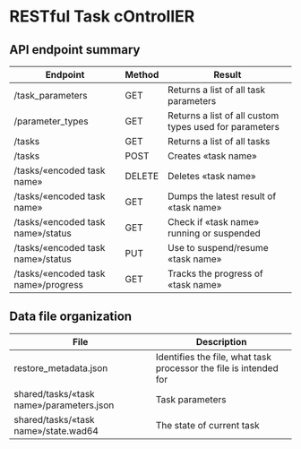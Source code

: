# RESTful Task cOntrollER

## API endpoint summary

| Endpoint                            | Method | Result                                                 |
|-------------------------------------|--------|--------------------------------------------------------|
| /task_parameters                    | GET    | Returns a list of all task parameters                  |
| /parameter_types                    | GET    | Returns a list of all custom types used for parameters |
| /tasks                              | GET    | Returns a list of all tasks                            |
| /tasks                              | POST   | Creates «task name»                                    |
| /tasks/«encoded task name»          | DELETE | Deletes «task name»                                    |
| /tasks/«encoded task name»          | GET    | Dumps the latest result of «task name»                 |
| /tasks/«encoded task name»/status   | GET    | Check if «task name» running or suspended              |
| /tasks/«encoded task name»/status   | PUT    | Use to suspend/resume «task name»                      |
| /tasks/«encoded task name»/progress | GET    | Tracks the progress of «task name»                     |


## Data file organization

| File                                     | Description                                                       |
|------------------------------------------|-------------------------------------------------------------------|
| restore_metadata.json                    | Identifies the file, what task processor the file is intended for |
| shared/tasks/«task name»/parameters.json | Task parameters                                                   |
| shared/tasks/«task name»/state.wad64     | The state of current task                                         |